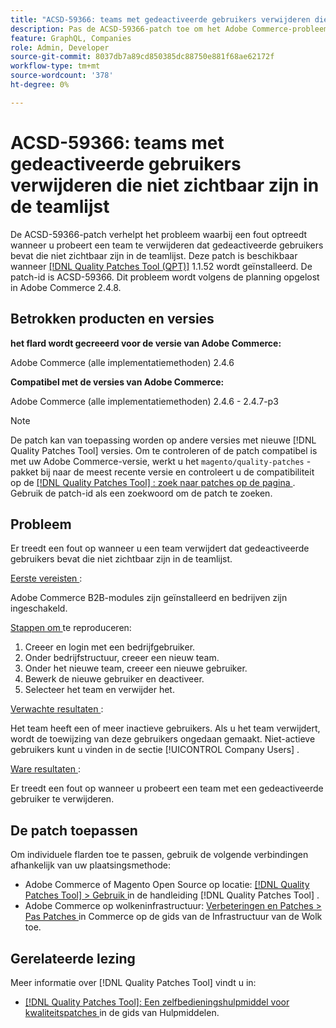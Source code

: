 ```yaml
---
title: "ACSD-59366: teams met gedeactiveerde gebruikers verwijderen die niet zichtbaar zijn in de teamlijst"
description: Pas de ACSD-59366-patch toe om het Adobe Commerce-probleem op te lossen wanneer een fout optreedt bij het verwijderen van een team dat gedeactiveerde gebruikers bevat die niet zichtbaar zijn in de teamlijst.
feature: GraphQL, Companies
role: Admin, Developer
source-git-commit: 8037db7a89cd850385dc88750e881f68ae62172f
workflow-type: tm+mt
source-wordcount: '378'
ht-degree: 0%

---
```


# ACSD-59366: teams met gedeactiveerde gebruikers verwijderen die niet zichtbaar zijn in de teamlijst

De ACSD-59366-patch verhelpt het probleem waarbij een fout optreedt wanneer u probeert een team te verwijderen dat gedeactiveerde gebruikers bevat die niet zichtbaar zijn in de teamlijst. Deze patch is beschikbaar wanneer [[!DNL Quality Patches Tool (QPT)]](/help/tools/quality-patches-tool/quality-patches-tool-to-self-serve-quality-patches.md) 1.1.52 wordt geïnstalleerd. De patch-id is ACSD-59366. Dit probleem wordt volgens de planning opgelost in Adobe Commerce 2.4.8.

## Betrokken producten en versies

**het flard wordt gecreeerd voor de versie van Adobe Commerce:**

Adobe Commerce (alle implementatiemethoden) 2.4.6

**Compatibel met de versies van Adobe Commerce:**

Adobe Commerce (alle implementatiemethoden) 2.4.6 - 2.4.7-p3

>[!NOTE]
>
>De patch kan van toepassing worden op andere versies met nieuwe [!DNL Quality Patches Tool] versies. Om te controleren of de patch compatibel is met uw Adobe Commerce-versie, werkt u het `magento/quality-patches` -pakket bij naar de meest recente versie en controleert u de compatibiliteit op de [[!DNL Quality Patches Tool] : zoek naar patches op de pagina ](https://experienceleague.adobe.com/tools/commerce-quality-patches/index.html) . Gebruik de patch-id als een zoekwoord om de patch te zoeken.

## Probleem

Er treedt een fout op wanneer u een team verwijdert dat gedeactiveerde gebruikers bevat die niet zichtbaar zijn in de teamlijst.

<u> Eerste vereisten </u>:

Adobe Commerce B2B-modules zijn geïnstalleerd en bedrijven zijn ingeschakeld.

<u> Stappen om </u> te reproduceren:

1. Creeer en login met een bedrijfgebruiker.
1. Onder bedrijfstructuur, creeer een nieuw team.
1. Onder het nieuwe team, creeer een nieuwe gebruiker.
1. Bewerk de nieuwe gebruiker en deactiveer.
1. Selecteer het team en verwijder het.

<u> Verwachte resultaten </u>:

Het team heeft een of meer inactieve gebruikers. Als u het team verwijdert, wordt de toewijzing van deze gebruikers ongedaan gemaakt. Niet-actieve gebruikers kunt u vinden in de sectie [!UICONTROL Company Users] .

<u> Ware resultaten </u>:

Er treedt een fout op wanneer u probeert een team met een gedeactiveerde gebruiker te verwijderen.

## De patch toepassen

Om individuele flarden toe te passen, gebruik de volgende verbindingen afhankelijk van uw plaatsingsmethode:

* Adobe Commerce of Magento Open Source op locatie: [[!DNL Quality Patches Tool]  > Gebruik ](/help/tools/quality-patches-tool/usage.md) in de handleiding [!DNL Quality Patches Tool] .
* Adobe Commerce op wolkeninfrastructuur: [ Verbeteringen en Patches > Pas Patches ](https://experienceleague.adobe.com/docs/commerce-cloud-service/user-guide/develop/upgrade/apply-patches.html) in Commerce op de gids van de Infrastructuur van de Wolk toe.

## Gerelateerde lezing

Meer informatie over [!DNL Quality Patches Tool] vindt u in:

* [[!DNL Quality Patches Tool]: Een zelfbedieningshulpmiddel voor kwaliteitspatches ](/help/tools/quality-patches-tool/quality-patches-tool-to-self-serve-quality-patches.md) in de gids van Hulpmiddelen.



